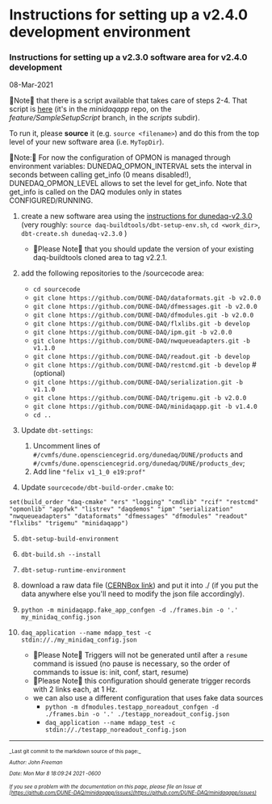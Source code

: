 # Instructions for setting up a v2.4.0 development environment
### Instructions for setting up a v2.3.0 software area for v2.4.0 development
08-Mar-2021

&#x1F53A;Note&#x1F53A; that there is a script available that takes care of steps 2-4.  That script is [here](https://raw.githubusercontent.com/DUNE-DAQ/minidaqapp/feature/SampleSetupScript/scripts/setup_mdapp_env_for_2.4.sh) (it's in the _minidaqapp_ repo, on the _feature/SampleSetupScript_ branch, in the _scripts_ subdir). 

To run it, please **source** it (e.g. `source <filename>`) and do this from the top level of your new software area (i.e. `MyTopDir`).

&#x1F53A;Note:&#x1F53A; For now the configuration of OPMON is managed through environment variables: DUNEDAQ_OPMON_INTERVAL sets the interval in seconds between calling get_info (0 means disabled!), DUNEDAQ_OPMON_LEVEL allows to set the level for get_info. Note that get_info is called on the DAQ modules only in states CONFIGURED/RUNNING.



1. create a new software area using the [instructions for dunedaq-v2.3.0](https://github.com/DUNE-DAQ/appfwk/wiki/Compiling-and-running-under-v2.3.0) (very roughly: `source daq-buildtools/dbt-setup-env.sh`, `cd <work_dir>`, `dbt-create.sh dunedaq-v2.3.0`  )
    * &#x1F53A;Please Note&#x1F53A; that you should update the version of your existing daq-buildtools cloned area to tag v2.2.1.


1. add the following repositories to the /sourcecode area:
    * `cd sourcecode`
    * `git clone https://github.com/DUNE-DAQ/dataformats.git -b v2.0.0`
    * `git clone https://github.com/DUNE-DAQ/dfmessages.git -b v2.0.0`
    * `git clone https://github.com/DUNE-DAQ/dfmodules.git -b v2.0.0`
    * `git clone https://github.com/DUNE-DAQ/flxlibs.git -b develop`
    * `git clone https://github.com/DUNE-DAQ/ipm.git -b v2.0.0`
    * `git clone https://github.com/DUNE-DAQ/nwqueueadapters.git -b v1.1.0`
    * `git clone https://github.com/DUNE-DAQ/readout.git -b develop`
    * `git clone https://github.com/DUNE-DAQ/restcmd.git -b develop` # (optional)
    * `git clone https://github.com/DUNE-DAQ/serialization.git -b v1.1.0`
    * `git clone https://github.com/DUNE-DAQ/trigemu.git -b v2.0.0`
    * `git clone https://github.com/DUNE-DAQ/minidaqapp.git -b v1.4.0`
    * `cd ..`


1. Update `dbt-settings`:
    1. Uncomment lines of `#/cvmfs/dune.opensciencegrid.org/dunedaq/DUNE/products` and `#/cvmfs/dune.opensciencegrid.org/dunedaq/DUNE/products_dev`;
    1. Add line `"felix v1_1_0 e19:prof"`


1. Update `sourcecode/dbt-build-order.cmake` to:
```
set(build_order "daq-cmake" "ers" "logging" "cmdlib" "rcif" "restcmd" "opmonlib" "appfwk" "listrev" "daqdemos" "ipm" "serialization" "nwqueueadapters" "dataformats" "dfmessages" "dfmodules" "readout" "flxlibs" "trigemu" "minidaqapp")
```


5. `dbt-setup-build-environment`


1. `dbt-build.sh --install`


1. `dbt-setup-runtime-environment`


1. download a raw data file ([CERNBox link](https://cernbox.cern.ch/index.php/s/VAqNtn7bwuQtff3/download)) and put it into ./ (if you put the data anywhere else you'll need to modify the json file accordingly).


1. `python -m minidaqapp.fake_app_confgen -d ./frames.bin -o '.' my_minidaq_config.json`


1. `daq_application --name mdapp_test -c stdin://./my_minidaq_config.json`
    * &#x1F538;Please Note&#x1F538; Triggers will not be generated until after a `resume` command is issued (no pause is necessary, so the order of commands to issue is: init, conf, start, resume)
    * &#x1F538;Please Note&#x1F538; this configuration should generate trigger records with 2 links each, at 1 Hz.
    * we can also use a different configuration that uses fake data sources
        * `python -m dfmodules.testapp_noreadout_confgen -d ./frames.bin -o '.' ./testapp_noreadout_config.json`
        * `daq_application --name mdapp_test -c stdin://./testapp_noreadout_config.json`


<!--


1. add the following repositories to the /sourcecode area:
    * `cd sourcecode`
    * `git clone https://github.com/DUNE-DAQ/daq-cmake.git -b v1.3.1`
    * `git clone https://github.com/DUNE-DAQ/ers.git -b v1.1.0`
    * `git clone https://github.com/DUNE-DAQ/logging.git -b v1.0.0`
    * `git clone https://github.com/DUNE-DAQ/cmdlib.git -b v1.1.1`
    * `git clone https://github.com/DUNE-DAQ/rcif.git -b v1.0.1`
    * `git clone https://github.com/DUNE-DAQ/appfwk.git -b v2.2.0`
    * `git clone https://github.com/DUNE-DAQ/listrev.git -b v2.1.1` #(optional)
    * `git clone https://github.com/DUNE-DAQ/dataformats.git -b develop`
    * `git clone https://github.com/DUNE-DAQ/dfmessages.git -b develop`
    * `git clone https://github.com/DUNE-DAQ/dfmodules.git -b develop`
    * `git clone https://github.com/DUNE-DAQ/flxlibs.git -b develop`
    * `git clone https://github.com/DUNE-DAQ/ipm.git -b develop`
    * `git clone https://github.com/DUNE-DAQ/nwqueueadapters.git -b develop`
    * `git clone https://github.com/DUNE-DAQ/opmonlib.git -b v1.0.0`
    * `git clone https://github.com/DUNE-DAQ/readout.git -b develop`
    * `git clone https://github.com/DUNE-DAQ/restcmd.git -b develop` # (optional)
    * `git clone https://github.com/DUNE-DAQ/serialization.git -b develop`
    * `git clone https://github.com/DUNE-DAQ/trigemu.git -b develop`
    * `git clone https://github.com/DUNE-DAQ/minidaqapp.git -b develop`
    * `cd ..`


1. Update `dbt-settings`:
    1. Uncomment `products` and `products_dev` lines
    1. Replace zmq line with `"zmq v4_3_1c e19:prof"`
    1. Add line `"cppzmq v4_3_0 e19:prof"`
    1. Add line `"msgpack_c v3_3_0 e19:prof"`
    1. Add line `"felix v1_1_0 e19:prof"`


1. Update `sourcecode/dbt-build-order.cmake` to:
```
set(build_order "daq-cmake" "ers" "logging" "cmdlib" "rcif" "restcmd" "opmonlib" "appfwk" "listrev" "daqdemos" "ipm" "serialization" "nwqueueadapters" "dataformats" "dfmessages" "dfmodules" "readout" "flxlibs" "trigemu" "minidaqapp")
```


5. Update the version of `moo` in your environment
    1. `dbt-setup-build-environment`
    1. `pip uninstall moo && pip install https://github.com/brettviren/moo/archive/0.5.5.tar.gz`
        * This will prompt you to confirm that you really want to do this, so you need to reply "y"...


1. `dbt-setup-build-environment`


1. `dbt-build.sh --install`


1. `dbt-setup-runtime-environment`


1. download a raw data file ([CERNBox link](https://cernbox.cern.ch/index.php/s/VAqNtn7bwuQtff3/download)) and put it into ./ (if you put the data anywhere else you'll need to modify the json file accordingly).


1. `python -m minidaqapp.fake_app_confgen -d ./frames.bin -o '.' my_minidaq_config.json`


1. `daq_application --name mdapp_test -c stdin://./my_minidaq_config.json`
    * &#x1F538;Please Note&#x1F538; Triggers will not be generated until after a `resume` command is issued (no pause is necessary, so the order of commands to issue is: init, conf, start, resume)
    * &#x1F538;Please Note&#x1F538; this configuration should generate trigger records with 2 links each, at 1 Hz.
    * we can also use a different configuration that uses fake data sources
        * `python -m dfmodules.testapp_noreadout_confgen -d ./frames.bin -o '.' ./testapp_noreadout_config.json`
        * `daq_application --name mdapp_test -c stdin://./testapp_noreadout_config.json`
-->

<!--
### Draft instructions for setting up a v2.3.0 software area for v2.4.0 development



1. create a new software area using the [instructions for dunedaq-v2.3.0](https://github.com/DUNE-DAQ/appfwk/wiki/Compiling-and-running-under-v2.3.0) (very roughly: `source daq-buildtools/dbt-setup-env.sh`, `cd <work_dir>`, `dbt-create.sh dunedaq-v2.3.0`  )
    * &#x1F53A;Please Note&#x1F53A; that you should update the version of your existing daq-buildtools cloned area to tag v2.2.1.


1. add the following repositories to the /sourcecode area:
    * `cd sourcecode`
    * `git clone https://github.com/DUNE-DAQ/dataformats.git -b develop`
    * `git clone https://github.com/DUNE-DAQ/dfmessages.git -b develop`
    * `git clone https://github.com/DUNE-DAQ/dfmodules.git -b develop`
    * `git clone https://github.com/DUNE-DAQ/flxlibs.git -b develop`
    * `git clone https://github.com/DUNE-DAQ/ipm.git -b develop`
    * `git clone https://github.com/DUNE-DAQ/nwqueueadapters.git -b develop`
    * `git clone https://github.com/DUNE-DAQ/readout.git -b develop`
    * `git clone https://github.com/DUNE-DAQ/restcmd.git -b develop` # (optional)
    * `git clone https://github.com/DUNE-DAQ/serialization.git -b develop`
    * `git clone https://github.com/DUNE-DAQ/trigemu.git -b develop`
    * `git clone https://github.com/DUNE-DAQ/minidaqapp.git -b develop`
    * `cd ..`


1. Update `dbt-settings`:
    1. Uncomment lines of `#/cvmfs/dune.opensciencegrid.org/dunedaq/DUNE/products` and `#/cvmfs/dune.opensciencegrid.org/dunedaq/DUNE/products_dev`;
    1. Add line `"felix v1_1_0 e19:prof"`


1. Update `sourcecode/dbt-build-order.cmake` to:
```
set(build_order "daq-cmake" "ers" "logging" "cmdlib" "rcif" "restcmd" "opmonlib" "appfwk" "listrev" "daqdemos" "ipm" "serialization" "nwqueueadapters" "dataformats" "dfmessages" "dfmodules" "readout" "flxlibs" "trigemu" "minidaqapp")
```


1. `dbt-setup-build-environment`


1. `dbt-build.sh --install`


1. `dbt-setup-runtime-environment`


1. continue as described above...

-->

<!-- 



1. If you wish to change rate in the course of a run, this is best done using the REST command interface for command distribution. To do this you should have built the restcmd package, together with the rest of the software.
    * Open 2 terminals (let's assume on the same host); 
    * In one terminal run: `daq_application -c rest://localhost:12345`;
    * In the other terminal run: `send-restcmd.py --interactive --file ./minidaq-app-fake-readout.json`;
    * give the run control commands in the second terminal and start the run;
    * Ctrl-c the python application, change the trigger rate using the instructions of the next section.
    * run again: `send-restcmd.py --interactive --file ./minidaq-app-fake-readout.json`;
    * send the *pause* and then the *resume* commands.

### Suggestions for modifying the configuration

The configuration jsonnet file has been prepared in a way that it allows to easily change the parameters that users will want to change often. Those are: the run number, the number of data links, the trigger rate, the downscaling in clock frequency (to run on slow/shared hosts).

In order to generate a new configuration file you can issue this command, from your work area:

`moo -M ./install/minidaqapp/share/schema/minidaqapp -A TRIGGER_RATE_HZ=1.0 -A RUN_NUMBER=333 -A NUMBER_OF_DATA_PRODUCERS=2 -A DATA_RATE_SLOWDOWN_FACTOR=10 compile minidaq-app-fake-readout.jsonnet > minidaq-app-fake-readout.json`

### Steps to enable and view ERS and TRACE debug messages 

In the code, we have added ERS and TRACE statements to provide additional debugging information beyond what is output with ERS_LOG and ERS_INFO.  

To enable ERS debug messages, use `export TDAQ_ERS_DEBUG_LEVEL=N` to display messages up to and including N.  These messages are printed to the console.

Here are suggested steps for enabling TRACE debug statements:

* `export TRACE_FILE=<MyTopDir>/log/<MyUserName>_dunedaq.trace`
    * for example, `export TRACE_FILE=/afs/cern.ch/work/b/biery/public/dunedaq/current/log/biery_dunedaq.trace`

* run the application using the `daq_application` command above
    * this populates the list of already-enabled TRACE levels so that you can view them in the next step

* run `tlvls`
    * this command outputs a list of all the TRACE names that are currently known, and which levels are enabled for each name

* enable levels with `tonM -n <TRACE NAME> <level>`
    * for example, `tonM -n DataWriter DEBUG+17`

* re-run `tlvls` to confirm that the expected level is now set

* re-run the application

* view the TRACE messages using `tshow | tdelta -ct 1 | more`
    * note that the messages are displayed in reverse time order

A couple of additional notes:

* For user-defined TRACE debug messages, the "level" that is displayed in the 7th column of the `tshow` output is relative to TLVL_DEBUG.  If we use the TLVL_DEBUG offset when specifying levels in our code, then it should be easy to translate between what we see in the code and what we see from `tshow`.  Otherwise, please be aware of the offset.  And, of course, when we look at the enabled levels with `tlvls`, we will need to remember to take into account the offset (which appears to be 8).

* There are many other TRACE 'commands' that allow you to enable and disable messages.  For example,
    * `tonMg <level>` enables the specified level for *all* TRACE names (the "g" means global in this context)
    * `toffM -n <TRACE NAME> <level>` disables the specified level for the specified TRACE name
    * `toffMg <level>` disables the specified level for *all* TRACE names
    * `tlvlM -n <TRACE name> <mask>` enables all of the levels specified in the bitmask

### Instructions to use the `hdf5_dump.py` tool
Install the h5py python module on your local machine, `sudo pip3 install h5py`, or in your _dunedaq_ development environment, `setup_build_environment; pip3 install h5py`.

The tool can be used to parse both TriggerRecordHeaders and FragmentHeaders. There is also a sample HDF5 output file in the `dfmodules/scripts` repository.
To run the script:

* For TriggerRecordHeaders:  `python3 hdf5_dump.py -f sample.hdf5 -TRH`

* For FragmentHeaders:  `python3 hdf5_dump.py -f sample.hdf5 -H`(dbt-pyvenv) [biery@mu2edaq13 minidaqapp.wiki]$ 
-->

-----

<font size="1">
_Last git commit to the markdown source of this page:_


_Author: John Freeman_

_Date: Mon Mar 8 18:09:24 2021 -0600_

_If you see a problem with the documentation on this page, please file an Issue at [https://github.com/DUNE-DAQ/minidaqapp/issues](https://github.com/DUNE-DAQ/minidaqapp/issues)_
</font>
